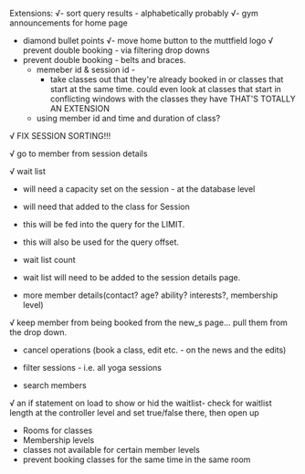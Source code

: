 Extensions:
√- sort query results - alphabetically probably
√- gym announcements for home page
- diamond bullet points
√- move home button to the muttfield logo
√ prevent double booking - via filtering drop downs
- prevent double booking - belts and braces.
  - memeber id & session id -
    - take classes out that they're already booked in or classes that start at the same time.  could even look at classes that start in conflicting windows with the classes they have THAT'S TOTALLY AN EXTENSION
  - using member id and time and duration of class?

√ FIX SESSION SORTING!!!

√ go to member from session details

√ wait list
  - will need a capacity set on the session - at the database level
  - will need that added to the class for Session
  - this will be fed into the query for the LIMIT.
  - this will also be used for the query offset.
  - wait list count
  - wait list will need to be added to the session details page.

- more member details(contact? age? ability? interests?, membership level)

√ keep member from being booked from the new_s page... pull them from the drop down.

- cancel operations (book a class, edit etc. - on the news and the edits)

- filter sessions - i.e. all yoga sessions
- search members

√ an if statement on load to show or hid the waitlist-
check for waitlist length at the controller level and set true/false there, then open up


- Rooms for classes
- Membership levels
- classes not available for certain member levels
- prevent booking classes for the same time in the same room
